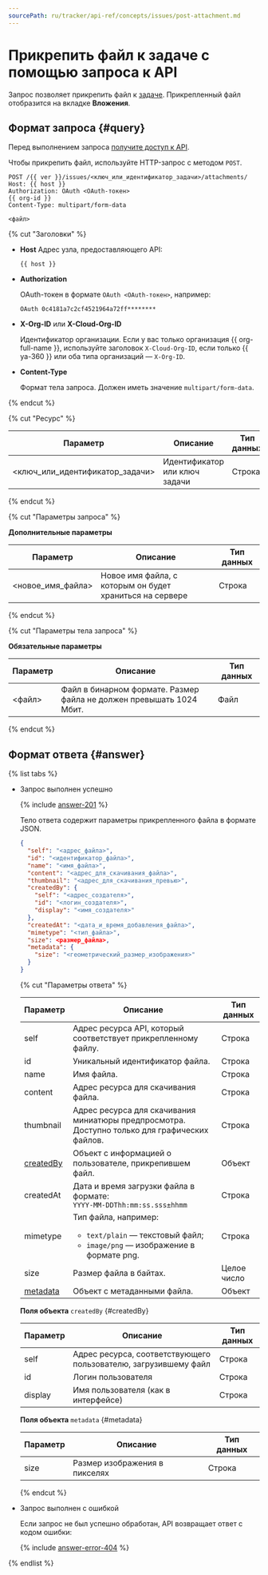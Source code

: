 ```yaml
---
sourcePath: ru/tracker/api-ref/concepts/issues/post-attachment.md
---
```

# Прикрепить файл к задаче с помощью запроса к API

Запрос позволяет прикрепить файл к [задаче](../../about-tracker.md#task). Прикрепленный файл отобразится на вкладке **Вложения**.

## Формат запроса {#query}

Перед выполнением запроса [получите доступ к API](../access.md).

Чтобы прикрепить файл, используйте HTTP-запрос с методом `POST`.

```
POST /{{ ver }}/issues/<ключ_или_идентификатор_задачи>/attachments/
Host: {{ host }}
Authorization: OAuth <OAuth-токен>
{{ org-id }}
Content-Type: multipart/form-data

<файл>
```

{% cut "Заголовки" %}

- **Host**
    Адрес узла, предоставляющего API:

    ```
    {{ host }}
    ```

- **Authorization**

    OAuth-токен в формате `OAuth <OAuth-токен>`, например:

    ```
    OAuth 0c4181a7c2cf4521964a72ff********
    ```


- **X-Org-ID** или **X-Cloud-Org-ID**

    Идентификатор организации. Если у вас только организация {{ org-full-name }}, используйте заголовок `X-Cloud-Org-ID`, если только {{ ya-360 }} или оба типа организаций — `X-Org-ID`.


- **Content-Type**

    Формат тела запроса. Должен иметь значение `multipart/form-data`.

{% endcut %}

{% cut "Ресурс" %}

Параметр | Описание | Тип данных
----- | ----- | -----
\<ключ_или_идентификатор_задачи\> | Идентификатор или ключ задачи | Строка

{% endcut %}

{% cut "Параметры запроса" %}

**Дополнительные параметры**

Параметр | Описание | Тип данных
----- | ----- | -----
\<новое_имя_файла\> | Новое имя файла, с которым он будет храниться на сервере | Строка

{% endcut %}

{% cut "Параметры тела запроса" %}

**Обязательные параметры**

Параметр | Описание | Тип данных
----- | ----- | -----
\<файл\> | Файл в бинарном формате. Размер файла не должен превышать 1024 Мбит. | Файл

{% endcut %}

## Формат ответа {#answer}

{% list tabs %}

- Запрос выполнен успешно

    {% include [answer-201](../../../_includes/tracker/api/answer-201.md) %}

    Тело ответа содержит параметры прикрепленного файла в формате JSON.

    ```json
    {
      "self": "<адрес_файла>",
      "id": "<идентификатор_файла>",
      "name": "<имя_файла>",
      "content": "<адрес_для_скачивания_файла>",
      "thumbnail": "<адрес_для_скачивания_превью>",
      "createdBy": {
        "self": "<адрес_создателя>",
        "id": "<логин_создателя>",
        "display": "<имя_создателя>"
      },
      "createdAt": "<дата_и_время_добавления_файла>",
      "mimetype": "<тип_файла>",
      "size": <размер_файла>,
      "metadata": {
        "size": "<геометрический_размер_изображения>"
      }
    }
    ```

    {% cut "Параметры ответа" %}

    Параметр | Описание | Тип данных
    ----- | ----- | -----
    self | Адрес ресурса API, который соответствует прикрепленному файлу. | Строка
    id | Уникальный идентификатор файла. | Строка
    name | Имя файла. | Строка
    content | Адрес ресурса для скачивания файла. | Строка
    thumbnail | Адрес ресурса для скачивания миниатюры предпросмотра. Доступно только для графических файлов. | Строка
    [createdBy](#createdBy) | Объект с информацией о пользователе, прикрепившем файл. | Объект
    createdAt | Дата и время загрузки файла в формате:<br/>``` YYYY-MM-DDThh:mm:ss.sss±hhmm ``` | Строка
    mimetype | Тип файла, например:<ul><li>`text/plain` — текстовый файл;</li><li>`image/png` — изображение в формате png.</li></ul> | Строка
    size | Размер файла в байтах. | Целое число
    [metadata](#metadata) | Объект с метаданными файла. | Объект

    **Поля объекта** `createdBy` {#createdBy}

    Параметр | Описание | Тип данных
    ----- | ----- | -----
    self | Адрес ресурса, соответствующего пользователю, загрузившему файл | Строка
    id | Логин пользователя | Строка
    display | Имя пользователя (как в интерфейсе) | Строка

    **Поля объекта** `metadata` {#metadata}

    Параметр | Описание | Тип данных
    ----- | ----- | -----
    size | Размер изображения в пикселях | Строка

    {% endcut %}

- Запрос выполнен с ошибкой

    Если запрос не был успешно обработан, API возвращает ответ с кодом ошибки:

    {% include [answer-error-404](../../../_includes/tracker/api/answer-error-404.md) %}

{% endlist %}
